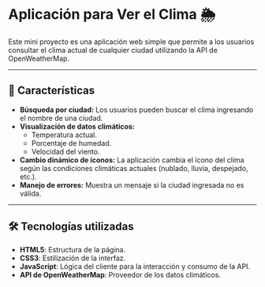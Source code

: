 # Aplicación para Ver el Clima 🌦️

Este mini proyecto es una aplicación web simple que permite a los usuarios consultar el clima actual de cualquier ciudad utilizando la API de OpenWeatherMap.

---

## 🚀 Características

- **Búsqueda por ciudad:** Los usuarios pueden buscar el clima ingresando el nombre de una ciudad.
- **Visualización de datos climáticos:**
  - Temperatura actual.
  - Porcentaje de humedad.
  - Velocidad del viento.
- **Cambio dinámico de íconos:** La aplicación cambia el ícono del clima según las condiciones climáticas actuales (nublado, lluvia, despejado, etc.).
- **Manejo de errores:** Muestra un mensaje si la ciudad ingresada no es válida.

---

## 🛠️ Tecnologías utilizadas

- **HTML5**: Estructura de la página.
- **CSS3**: Estilización de la interfaz.
- **JavaScript**: Lógica del cliente para la interacción y consumo de la API.
- **API de OpenWeatherMap**: Proveedor de los datos climáticos.
